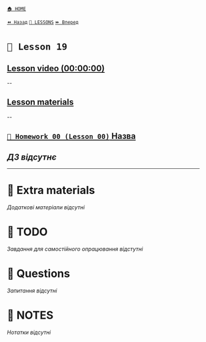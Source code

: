 [`🏠 HOME`](../../../README.md)  

[`⏪ Назад`](../18/README.md)  [`📗 LESSONS`](../../README.md)  [`⏩ Вперед`](../20/20/README.md)  

# `📗 Lesson 19`

## [Lesson video (00:00:00)]()

--

## [Lesson materials]()

--

## [`📕 Homework 00 (Lesson 00)` Назва]()  
*ДЗ відсутнє*
--

---

# 📘 Extra materials

*Додаткові матеріали відсутні*

# 📘 TODO
*Завдання для самостійного опрацювання відстутні*

# 📘 Questions
*Запитання відсутні*

# 📘 NOTES
*Нотатки відсутні*